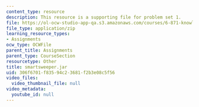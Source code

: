 ```yaml
---
content_type: resource
description: This resource is a supporting file for problem set 1.
file: https://ol-ocw-studio-app-qa.s3.amazonaws.com/courses/6-871-knowledge-based-applications-systems-spring-2005/306f6701f83594c23681f2b3e08c5f56_smartsweeper.jar
file_type: application/zip
learning_resource_types:
- Assignments
ocw_type: OCWFile
parent_title: Assignments
parent_type: CourseSection
resourcetype: Other
title: smartsweeper.jar
uid: 306f6701-f835-94c2-3681-f2b3e08c5f56
video_files:
  video_thumbnail_file: null
video_metadata:
  youtube_id: null
---
```

